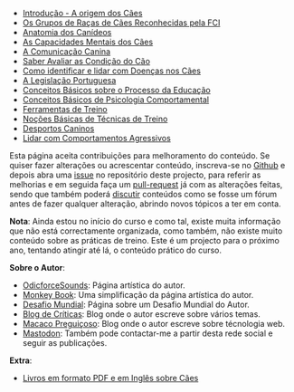 - [Introdução - A origem dos Cães](./intro/README.md) 
- [Os Grupos de Raças de  Cães Reconhecidas pela FCI](./grupos/README.md)
- [Anatomia dos Canídeos](./corpo/README.md)
- [As Capacidades Mentais dos Cães](./psicao/README.md)
- [A Comunicação Canina](./comunica/README.md)
- [Saber Avaliar as Condição do Cão](./avalia/README.md)
- [Como identificar e lidar com Doenças nos Cães](./doencas/README.md)
- [A Legislação Portuguesa](./lei/README.md)
- [Conceitos Básicos sobre o Processo da Educação](./educa/README.md)
- [Conceitos Básicos de Psicologia Comportamental](./psicologia/README.md)
- [Ferramentas de Treino](./material/README.md)
- [Noções Básicas de Técnicas de Treino](./treino/README.md)
- [Desportos Caninos](./desporto/README.md)
- [Lidar com Comportamentos Agressivos](./agressividade/README.md)

Esta página aceita contribuições para melhoramento do conteúdo. Se quiser fazer alterações ou acrescentar conteúdo, inscreva-se no [Github](https://github.com/signup) e depois abra uma [issue](https://github.com/MacacoBudista/caes/issues) no repositório deste projecto, para referir as melhorias e em seguida faça um [pull-request](https://github.com/MacacoBudista/caes/pulls) já com as alterações feitas, sendo que também poderá [discutir](https://github.com/MacacoBudista/caes/discussions) conteúdos como se fosse um fórum antes de fazer qualquer alteração, abrindo novos tópicos a ter em conta. 

**Nota**: Ainda estou no início do curso e como tal, existe muita informação que não está correctamente organizada, como também, não existe muito conteúdo sobre as práticas de treino. Este é um projecto para o próximo ano, tentando atingir até lá, o conteúdo prático do curso. 

**Sobre o Autor**: 
- [OdicforceSounds](https://art.odicforcesounds.com): Página artística do autor. 
- [Monkey Book](https://book.odicforcesounds.com): Uma simplificação da página artística do autor. 
- [Desafio Mundial](https://wiki.odicforcesounds.com): Página sobre um Desafio Mundial do Autor.
- [Blog de Críticas](https://criticasempiedade.blogspot.com/): Blog onde o autor escreve sobre vários temas. 
- [Macaco Preguiçoso](https://macacopreguicoso.blogspot.com/): Blog onde o autor escreve sobre técnologia web.
- [Mastodon](https://masto.pt/@macaco): Também pode contactar-me a partir desta rede social e seguir as publicações. 

**Extra**: 
- [Livros em formato PDF e em Inglês sobre Cães](./livros/README.md)
